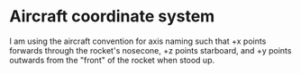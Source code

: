 
# Aircraft coordinate system

I am using the aircraft convention for axis naming such that +x points forwards through the rocket's nosecone, +z points starboard, and +y points outwards from the "front" of the rocket when stood up.